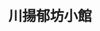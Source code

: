 ---
title: "川揚郁坊小館"
description: "川揚郁坊小館"
layout: shop
keywords:
  - 美食競賽
  - 台灣美食
  - 美食精選
datePublished: "2025-06-30"
dateModified: "2025-07-06"
city: "台北市"
district: "中正區"
address: "台北市中正區延平南路163巷2號"
phone: "0223311117"
geo: "25.03504999206272, 121.50792876911677"
google_map: "https://maps.app.goo.gl/h1mtBDCE8Jdm22aP6"
footinder: "https://footinder.com.tw/%E5%8F%B0%E5%8C%97%E5%B8%82%E4%B8%AD%E6%AD%A3%E5%8D%80/7460/"
official: "https://www.facebook.com/yufang.restaurant/"
award:
  - name: "500盤"
    year: "2024"
    entries:
      - dishes:
          - "蔥開煨麵"

---